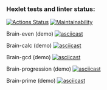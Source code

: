 ### Hexlet tests and linter status:
[![Actions Status](https://github.com/vlad-bab/frontend-project-44/workflows/hexlet-check/badge.svg)](https://github.com/vlad-bab/frontend-project-44/actions) [![Maintainability](https://api.codeclimate.com/v1/badges/8a14a2943b62fb189e37/maintainability)](https://codeclimate.com/github/vlad-bab/frontend-project-44/maintainability)

Brain-even (demo)
[![asciicast](https://asciinema.org/a/FCUt9esXdsBqokapWTvsWnOaO.svg)](https://asciinema.org/a/FCUt9esXdsBqokapWTvsWnOaO)

Brain-calc (demo)
[![asciicast](https://asciinema.org/a/qu8U1yVUcK5dhVRkm3p3QxLzu.svg)](https://asciinema.org/a/qu8U1yVUcK5dhVRkm3p3QxLzu)

Brain-gcd (demo)
[![asciicast](https://asciinema.org/a/SxEC5nZyTYGW0AwoZN3Z5ZrJS.svg)](https://asciinema.org/a/SxEC5nZyTYGW0AwoZN3Z5ZrJS)

Brain-progression (demo)
[![asciicast](https://asciinema.org/a/GN8g19o3MB9J7hDLM0uWg5TCn.svg)](https://asciinema.org/a/GN8g19o3MB9J7hDLM0uWg5TCn)

Brain-prime (demo)
[![asciicast](https://asciinema.org/a/fgPpUgT9uIuc0nG0cAQZSxSKE.svg)](https://asciinema.org/a/fgPpUgT9uIuc0nG0cAQZSxSKE)